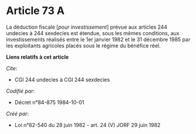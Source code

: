 # Article 73 A

La déduction fiscale [*pour investissement*] prévue aux articles 244 undecies à 244 sexdecies est étendue, sous les mêmes
conditions, aux investissements réalisés entre le 1er janvier 1982 et le 31 décembre 1985 par les exploitants agricoles
placés sous le régime du bénéfice réel.

**Liens relatifs à cet article**

_Cite_:

  - CGI 244 undecies à CGI 244 sexdecies

_Codifié par_:

  - Décret n°84-875 1984-10-01

_Créé par_:

  - Loi n°82-540 du 28 juin 1982 - art. 24 (V) JORF 29 juin 1982

